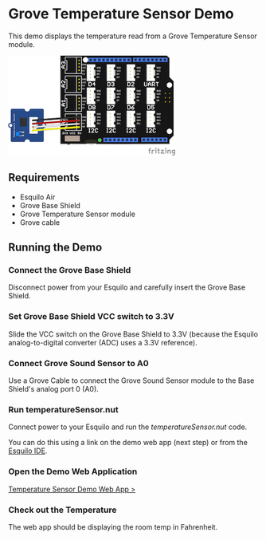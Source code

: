 # Grove Temperature Sensor Demo

This demo displays the temperature read from a Grove Temperature Sensor module.

![Temperature Sensor Fritzing image](temperatureSensor.png)

## Requirements

* Esquilo Air
* Grove Base Shield
* Grove Temperature Sensor module
* Grove cable

## Running the Demo

### Connect the Grove Base Shield

Disconnect power from your Esquilo and carefully insert the Grove Base Shield.

### Set Grove Base Shield VCC switch to 3.3V

Slide the VCC switch on the Grove Base Shield to 3.3V (because the Esquilo
analog-to-digital converter (ADC) uses a 3.3V reference).

### Connect Grove Sound Sensor to A0

Use a Grove Cable to connect the Grove Sound Sensor module to the Base Shield's
analog port 0 (A0).

### Run temperatureSensor.nut

Connect power to your Esquilo and run the *temperatureSensor.nut* code.

You can do this using a link on the demo web app (next step) or from the
[Esquilo IDE](/).

### Open the Demo Web Application

[Temperature Sensor Demo Web App >](temperatureSensor.html)

### Check out the Temperature

The web app should be displaying the room temp in Fahrenheit.
